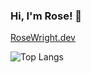 ### Hi, I'm Rose! 👋

[RoseWright.dev
](https://rosewright.dev) 


![Top Langs](https://github-readme-stats.vercel.app/api/top-langs/?username=RoseWrightdev&layout=compact)

